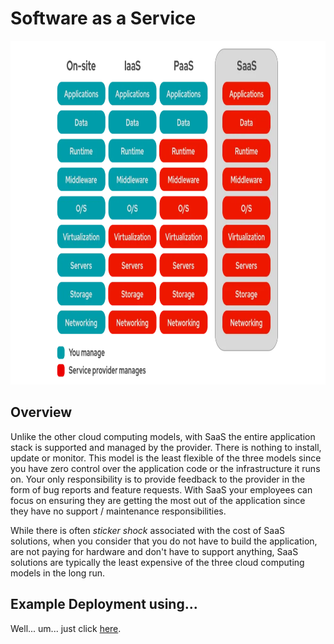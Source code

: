 # Software as a Service
<img src="../images/models4.png" alt="On Nooo!" witdh="550" height="550">

## Overview
Unlike the other cloud computing models, with SaaS the entire application stack is supported and managed by the provider.  There is nothing to install, update or monitor.  This model is the least flexible of the three models since you have zero control over the application code or the infrastructure it runs on.  Your only responsibility is to provide feedback to the provider in the form of bug reports and feature requests.  With SaaS your employees can focus on ensuring they are getting the most out of the application since they have no support / maintenance responsibilities. 

While there is often *sticker shock* associated with the cost of SaaS solutions, when you consider that you do not have to build the application, are not paying for hardware and don't have to support anything, SaaS solutions are typically the least expensive of the three cloud computing models in the long run.
## Example Deployment using...
Well... um... just click [here](https://finance.yahoo.com/quote/GOOG/).
